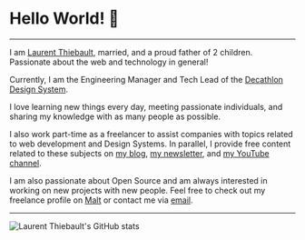 # Hello World! 👋

---

I am [Laurent Thiebault](https://www.lauthieb.dev), married, and a proud father of 2 children. Passionate about the web and technology in general! 

Currently, I am the Engineering Manager and Tech Lead of the [Decathlon Design System](https://decathlon.design).

I love learning new things every day, meeting passionate individuals, and sharing my knowledge with as many people as possible.

I also work part-time as a freelancer to assist companies with topics related to web development and Design Systems. In parallel, I provide free content related to these subjects on [my blog](https://lauthieb.dev/blog), [my newsletter](https://webpreneurs.substack.com), and [my YouTube channel](https://youtube.com/@lauthieb).

I am also passionate about Open Source and am always interested in working on new projects with new people. Feel free to check out my freelance profile on [Malt](https://www.malt.fr/profile/lauthieb) or contact me via [email](mailto:thiebault.laurent@gmail.com).

---


![Laurent Thiebault's GitHub stats](https://github-readme-stats.vercel.app/api?username=lauthieb&include_all_commits=true&show_icons=true&disable_animations=true&theme=dark&bg_color=000000&icon_color=3C88F4&ttitle_color=FFFFFF)
